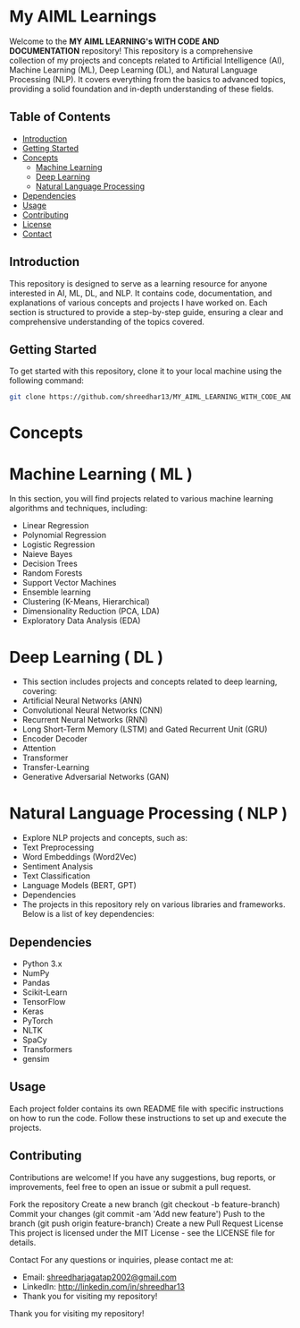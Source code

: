 # My AIML Learnings

Welcome to the **MY AIML LEARNING's WITH CODE AND DOCUMENTATION** repository! This repository is a comprehensive collection of my projects and concepts related to Artificial Intelligence (AI), Machine Learning (ML), Deep Learning (DL), and Natural Language Processing (NLP). It covers everything from the basics to advanced topics, providing a solid foundation and in-depth understanding of these fields.

## Table of Contents

- [Introduction](#introduction)
- [Getting Started](#getting-started)
- [Concepts](#concepts)
  - [Machine Learning](#machine-learning)
  - [Deep Learning](#deep-learning)
  - [Natural Language Processing](#natural-language-processing)
- [Dependencies](#dependencies)
- [Usage](#usage)
- [Contributing](#contributing)
- [License](#license)
- [Contact](#contact)

## Introduction

This repository is designed to serve as a learning resource for anyone interested in AI, ML, DL, and NLP. It contains code, documentation, and explanations of various concepts and projects I have worked on. Each section is structured to provide a step-by-step guide, ensuring a clear and comprehensive understanding of the topics covered.

## Getting Started

To get started with this repository, clone it to your local machine using the following command:

```bash
git clone https://github.com/shreedhar13/MY_AIML_LEARNING_WITH_CODE_AND_DOCUMENTATION
```

# Concepts

# Machine Learning ( ML )
In this section, you will find projects related to various machine learning algorithms and techniques, including:

- Linear Regression
- Polynomial Regression
- Logistic Regression
- Naieve Bayes
- Decision Trees
- Random Forests
- Support Vector Machines
- Ensemble learning
- Clustering (K-Means, Hierarchical)
- Dimensionality Reduction (PCA, LDA)
- Exploratory Data Analysis (EDA)

# Deep Learning ( DL )
- This section includes projects and concepts related to deep learning, covering:
- Artificial Neural Networks (ANN)
- Convolutional Neural Networks (CNN)
- Recurrent Neural Networks (RNN)
- Long Short-Term Memory (LSTM) and Gated Recurrent Unit (GRU)
- Encoder Decoder
- Attention
- Transformer
- Transfer-Learning
- Generative Adversarial Networks (GAN)


# Natural Language Processing ( NLP )
- Explore NLP projects and concepts, such as:
- Text Preprocessing
- Word Embeddings (Word2Vec)
- Sentiment Analysis
- Text Classification
- Language Models (BERT, GPT)
- Dependencies
- The projects in this repository rely on various libraries and frameworks. Below is a list of key dependencies:

## Dependencies
- Python 3.x
- NumPy
- Pandas
- Scikit-Learn
- TensorFlow
- Keras
- PyTorch
- NLTK
- SpaCy
- Transformers
- gensim



## Usage
Each project folder contains its own README file with specific instructions on how to run the code. Follow these instructions to set up and execute the projects.

## Contributing
Contributions are welcome! If you have any suggestions, bug reports, or improvements, feel free to open an issue or submit a pull request.

Fork the repository
Create a new branch (git checkout -b feature-branch)
Commit your changes (git commit -am 'Add new feature')
Push to the branch (git push origin feature-branch)
Create a new Pull Request
License
This project is licensed under the MIT License - see the LICENSE file for details.

Contact
For any questions or inquiries, please contact me at:

- Email: shreedharjagatap2002@gmail.com
- LinkedIn: http://linkedin.com/in/shreedhar13
- Thank you for visiting my repository!





Thank you for visiting my repository!
